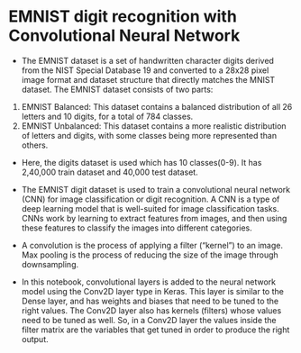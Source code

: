 # EMNIST digit recognition with Convolutional Neural Network
* The EMNIST dataset is a set of handwritten character digits derived from the NIST Special Database 19 and converted to a 28x28 pixel image format and dataset structure that directly matches the MNIST dataset. The EMNIST dataset consists of two parts:

1. EMNIST Balanced: This dataset contains a balanced distribution of all 26 letters and 10 digits, for a total of 784 classes.
2. EMNIST Unbalanced: This dataset contains a more realistic distribution of letters and digits, with some classes being more represented than others.

* Here, the digits dataset is used which has 10 classes(0-9). It has 2,40,000 train dataset and 40,000 test dataset.

* The EMNIST digit dataset is used to train a convolutional neural network (CNN) for image classification or digit recognition. A CNN is a type of deep learning model that is well-suited for image classification tasks. CNNs work by learning to extract features from images, and then using these features to classify the images into different categories.

* A convolution is the process of applying a filter (“kernel”) to an image. Max pooling is the process of reducing the size of the image through downsampling.

* In this notebook, convolutional layers is added to the neural network model using the Conv2D layer type in Keras. This layer is similar to the Dense layer, and has weights and biases that need to be tuned to the right values. The Conv2D layer also has kernels (filters) whose values need to be tuned as well. So, in a Conv2D layer the values inside the filter matrix are the variables that get tuned in order to produce the right output.
